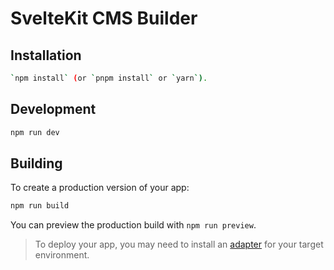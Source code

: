 # SvelteKit CMS Builder

## Installation

```bash
`npm install` (or `pnpm install` or `yarn`).
```

## Development

```bash
npm run dev
```

## Building

To create a production version of your app:

```bash
npm run build
```

You can preview the production build with `npm run preview`.

> To deploy your app, you may need to install an [adapter](https://kit.svelte.dev/docs/adapters) for your target environment.
